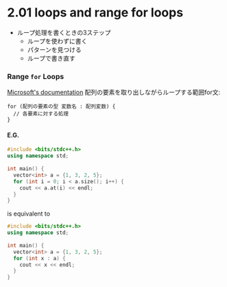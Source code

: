 # 2.01 loops and range for loops

- ループ処理を書くときの3ステップ
    - ループを使わずに書く
    - パターンを見つける
    - ループで書き直す

### Range `for` Loops
[Microsoft's documentation](https://docs.microsoft.com/en-us/cpp/cpp/range-based-for-statement-cpp?view=msvc-170)
配列の要素を取り出しながらループする範囲for文:

```
for (配列の要素の型 変数名 : 配列変数) {
  // 各要素に対する処理
}
```

#### E.G.

```cpp
#include <bits/stdc++.h>
using namespace std;
     
int main() {
  vector<int> a = {1, 3, 2, 5};
  for (int i = 0; i < a.size(); i++) {
    cout << a.at(i) << endl;
  }
}
```

is equivalent to

```cpp
#include <bits/stdc++.h>
using namespace std;
     
int main() {
  vector<int> a = {1, 3, 2, 5};
  for (int x : a) {
    cout << x << endl;
  }
}
```
